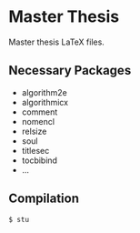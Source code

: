 # Master Thesis
Master thesis LaTeX files.

## Necessary Packages
* algorithm2e
* algorithmicx
* comment
* nomencl
* relsize
* soul
* titlesec
* tocbibind
* ...

## Compilation
    $ stu
